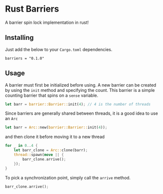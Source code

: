 # Rust Barriers

A barrier spin lock implementation in rust!

## Installing

Just add the below to your `Cargo.toml` dependencies.

```
barriers = "0.1.0"
```

## Usage

A barrier must first be initialized before using. A new barrier can be created by using the `init` method and specifying the count. This barrier is a simple counting barrier that spins on a `sense` variable. 

```rust
let barr = barrier::Barrier::init(4); // 4 is the number of threads
```

Since barriers are generally shared between threads, it is a good idea to use an `Arc`

```rust
let barr = Arc::new(barrier::Barrier::init(4));
```

and then clone it before moving it to a new thread

```rust
for _ in 0..4 {
    let barr_clone = Arc::clone(barr);
    thread::spawn(move || {
        barr_clone.arrive();
    });
}
```

To pick a synchronization point, simply call the `arrive` method.

```rust
barr_clone.arrive();
```